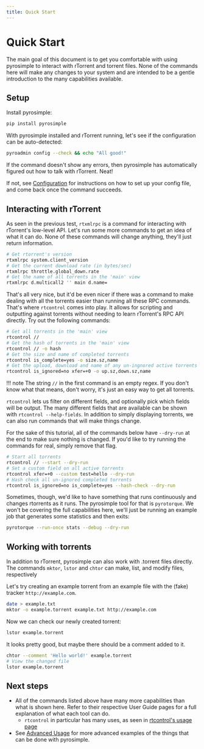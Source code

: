 ```yaml
---
title: Quick Start
---
```


# Quick Start

The main goal of this document is to get you comfortable with using pyrosimple to
interact with rTorrent and torrent files. None of the commands here will
make any changes to your system and are intended to be a gentle
introduction to the many capabilities available.

## Setup

Install pyrosimple:

```bash
pip install pyrosimple
```

With pyrosimple installed and rTorrent running, let's see if the configuration
can be auto-detected:

```bash
pyroadmin config --check && echo "All good!"
```

If the command doesn't show any errors, then pyrosimple has
automatically figured out how to talk with rTorrent. Neat!

If not, see [Configuration](configuration.md) for
instructions on how to set up your config file, and come back once the
command succeeds.

## Interacting with rTorrent

As seen in the previous test, `rtxmlrpc` is a command for interacting
with rTorrent's low-level API. Let's run some more commands to get an
idea of what it can do. None of these commands will change anything,
they'll just return information.

``` bash
# Get rtorrent's version
rtxmlrpc system.client_version
# Get the current download rate (in bytes/sec)
rtxmlrpc throttle.global_down.rate
# Get the name of all torrents in the 'main' view
rtxmlrpc d.multicall2 '' main d.name=
```

That's all very nice, but it'd be even nicer if there was a command to
make dealing with all the torrents easier than running all these RPC
commands. That's where `rtcontrol` comes into play. It allows for
scripting and outputting against torrents without needing to learn
rTorrent's RPC API directly. Try out the following commands:

``` bash
# Get all torrents in the 'main' view
rtcontrol //
# Get the hash of torrents in the 'main' view
rtcontrol // -o hash
# Get the size and name of completed torrents
rtcontrol is_complete=yes -o size.sz,name
# Get the upload, download and name of any un-ingnored active torrents
rtcontrol is_ignored=no xfer=+0 -o up.sz,down.sz,name
```

!!! note
    The string `//` in the first command is an empty regex. If you don't know what that means,
    don't worry, it's just an easy way to get all torrents.


`rtcontrol` lets us filter on different fields, and optionally pick
which fields will be output. The many different fields that are available can
be shown with `rtcontrol --help-fields`.
In addition to simply displaying torrents, we can also run commands that will make
things change.

For the sake of this tutorial, all of the commands below have
`--dry-run` at the end to make sure nothing is changed. If
you'd like to try running the commands for real, simply remove that
flag.

```bash
# Start all torrents
rtcontrol // --start --dry-run
# Set a custom field on all active torrents
rtcontrol xfer=+0 --custom test=hello --dry-run
# Hash check all un-ignored completed torrents
rtcontrol is_ignored=no is_complete=yes --hash-check --dry-run
```

Sometimes, though, we'd like to have something that runs continuously
and changes rtorrents as it runs. The pyrosimple tool for that is
`pyrotorque`. We won't be covering the full capabilities here, we'll
just be running an example job that generates some statistics and then
exits:

```bash
pyrotorque --run-once stats --debug --dry-run
```

## Working with torrents

In addition to rTorrent, pyrosimple can also work with .torrent files
directly. The commands `mktor`, `lstor` and `chtor` can make, list,
and modify files, respectively

Let's try creating an example torrent from an example file
with the (fake) tracker `http://example.com`.

```bash
date > example.txt
mktor -o example.torrent example.txt http://example.com
```

Now we can check our newly created torrent:

```bash
lstor example.torrent
```

It looks pretty good, but maybe there should be a comment added to it.

```bash
chtor --comment 'Hello world!' example.torrent
# View the changed file
lstor example.torrent
```

## Next steps

-   All of the commands listed above have many more capabilities than what
    is shown here. Refer to their respective User Guide pages for a
    full explanation of what each tool can do.
    -   `rtcontrol` in particular has many uses, as seen in
        [rtcontrol's usage page](usage-rtcontrol.md)
-   See [Advanced Usage](advanced.md) for more advanced examples
    of the things that can be done with pyrosimple.
